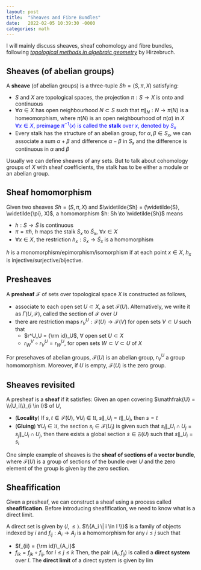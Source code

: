 ```yaml
---
layout: post
title:  "Sheaves and Fibre Bundles"
date:   2022-02-05 10:39:30 -0000
categories: math
---
```

I will mainly discuss sheaves, sheaf cohomology and fibre bundles, following [_topological methods in algebraic geometry_](https://link.springer.com/book/10.1007/978-3-642-62018-8) by Hirzebruch.
## Sheaves (of abelian groups)
A **sheave** (of abelian groups) is a three-tuple $Sh = (S, \pi, X)$ satisfying:
- $S$ and $X$ are topological spaces, the projection $\pi: S \to X$ is onto and continuous
- $\forall \alpha \in X$ has open neighbourhood $N \subset S$ such that $\pi\|_N:N \to \pi(N)$ is a homeomorphism, where $\pi(N)$ is an open neighbourhood of $\pi(\alpha)$ in $X$  
<span style="color:blue">$\forall x \in X$, preimage $\pi^{-1}(x)$ is called the **stalk** over $x$, denoted by $S_x$</span>    
- Every stalk has the structure of an abelian group, for $\alpha, \beta \in S_x$, we can associate a sum $\alpha + \beta$ and difference $\alpha - \beta$ in $S_x$ and the difference is continuous in $\alpha$ and $\beta$

Usually we can define sheaves of any sets. But to talk about cohomology groups of $X$ with sheaf coefficients, the stalk has to be either a module or an abelian group.

## Sheaf homomorphism
Given two sheaves $Sh = (S, \pi, X)$ and $\widetilde{Sh} = (\widetilde{S}, \widetilde{\pi}, X)$, a homomorphism $h: Sh \to \widetilde{Sh}$ means
- $h: S \to \widetilde{S}$ is continuous
- $\pi = \widetilde{\pi} h$, $h$ maps the stalk $S_x$ to $\widetilde{S}_x$, $\forall x \in X$
- $\forall x \in X$, the restriction $h_x: S_x \to \widetilde{S}_x$ is a homomorphism

$h$ is a monomorphism/epimorphism/isomorphism if at each point $x \in X$, $h_x$ is injective/surjective/bijective.

## Presheaves
A **presheaf** $\mathcal{F}$ of sets over topological space $X$ is constructed as follows,
- associate to each open set $U \subset X$, a set $\mathcal{F}(U)$. Alternatively, we write it as $\Gamma(U,\mathcal{F})$, called the section of $\mathcal{F}$ over $U$
- there are restriction maps $r^U_V: \mathcal{F}(U) \to \mathcal{F}(V)$ for open sets $V \subset U$ such that
    - $r^U_U = {\rm id}_U$, $\forall$ open set $U \subset X$
    - $r^V_W \circ r^U_V = r^U_W$, for open sets $W \subset V \subset U$ of $X$

For presehaves of abelian groups, $\mathcal{F}(U)$ is an abelian group, $r^U_V$ a group homomorphism. Moreover, if $U$ is empty, $\mathcal{F}(U)$ is the zero group.

## Sheaves revisited
A presheaf is a **sheaf** if it satisfies: Given an open covering $\mathfrak{U} = \\{U_i\\}_{i \in I}$ of $U$,
- (**Locality**) If $s, t \in \mathcal{F}(U)$, $\forall U_i \in \mathfrak{U}$, $s\|\_{U_i} = t\|\_{U_i}$, then $s=t$ 
- (**Gluing**) $\forall U_i \in \mathfrak{U}$, the section $s_i \in \mathcal{F}(U_i)$ is given such that $s_i \|\_{U_i \cap U_j} = s_j \|\_{U_i \cap U_j}$, then there exists a global section $s \in \mathfrak{F}(U)$ such that $s\|\_{U_i} = s_i$

One simple example of sheaves is the **sheaf of sections of a vector bundle**, where $\mathcal{F}(U)$ is a group of sections of the bundle over $U$ and the zero element of the group is given by the zero section.

## Sheafification
Given a presheaf, we can construct a sheaf using a process called **sheafification**. Before introducing sheafification, we need to know what is a direct limit.

A direct set is given by $\langle I, \le \rangle$. $\\{A_i \| i \in I \\}$ is a family of objects indexed by $i$ and $f_{ij}: A_i \to A_j$ is a homomorphism for any $i \le j$ such that
- $f_{ii} = {\rm id}\_{A_i}$ 
- $f_{ik} = f_{jk} \circ f_{ij}$, for $i \le j \le k$
Then, the pair $\langle A_i, f_{ij}\rangle$ is called a **direct system** over $I$. The **direct limit** of a direct system is given by $\lim$
